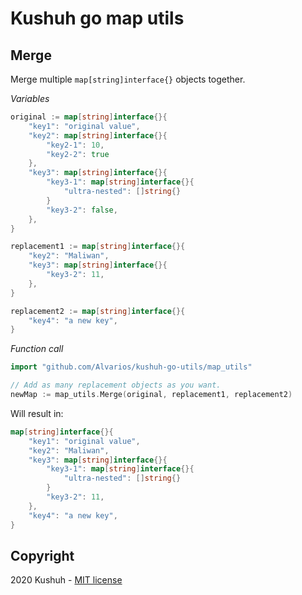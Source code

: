 # Kushuh go map utils

## Merge

Merge multiple `map[string]interface{}` objects together.

*Variables*
```go
original := map[string]interface{}{
    "key1": "original value",
    "key2": map[string]interface{}{
        "key2-1": 10,
        "key2-2": true
    },
    "key3": map[string]interface{}{
        "key3-1": map[string]interface{}{
            "ultra-nested": []string{}
        }
        "key3-2": false,
    },
}

replacement1 := map[string]interface{}{
    "key2": "Maliwan",
    "key3": map[string]interface{}{
        "key3-2": 11,
    },
}

replacement2 := map[string]interface{}{
    "key4": "a new key",
}
```

*Function call*
```go
import "github.com/Alvarios/kushuh-go-utils/map_utils"

// Add as many replacement objects as you want.
newMap := map_utils.Merge(original, replacement1, replacement2)
```

Will result in:

```go
map[string]interface{}{
    "key1": "original value",
    "key2": "Maliwan",
    "key3": map[string]interface{}{
        "key3-1": map[string]interface{}{
            "ultra-nested": []string{}
        }
        "key3-2": 11,
    },
    "key4": "a new key",
}
```

## Copyright
2020 Kushuh - [MIT license](https://github.com/Alvarios/kushuh-go-utils/blob/master/LICENSE)
